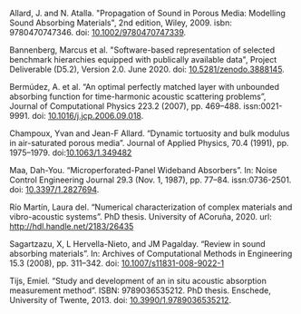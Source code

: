 Allard, J. and N. Atalla. "Propagation of Sound in Porous Media: Modelling 
Sound Absorbing Materials", 2nd edition, Wiley, 2009. isbn: 9780470747346. 
doi: [10.1002/9780470747339](https://doi.org//10.1002/9780470747339).

Bannenberg, Marcus et al. "Software-based representation of selected benchmark 
hierarchies equipped with publically available data", Project Deliverable 
(D5.2), Version 2.0. June 2020. doi: [10.5281/zenodo.3888145](https://doi.org/10.5281/zenodo.3888145).

Bermúdez, A. et al. “An optimal perfectly matched layer with unbounded
absorbing function for time-harmonic acoustic scattering problems”, Journal of 
Computational Physics 223.2 (2007), pp. 469–488. issn:0021-9991. doi: [10.1016/j.jcp.2006.09.018](https:doi.org/10.1016/j.jcp.2006.09.018).

Champoux, Yvan and Jean-F Allard. “Dynamic tortuosity and bulk modulus in air-saturated porous media”. 
Journal of Applied Physics, 70.4 (1991), pp. 1975–1979. doi:[10.1063/1.349482](https://doi.org/10.1063/1.349482)

Maa, Dah-You. “Microperforated-Panel Wideband Absorbers”. In: Noise Control Engineering Journal 29.3 
(Nov. 1, 1987), pp. 77–84. issn:0736-2501. doi: [10.3397/1.2827694](https://doi.org/10.3397/1.2827694).

Rı́o Martı́n, Laura del. “Numerical characterization of complex materials and vibro-acoustic systems”. 
PhD thesis. University of ACoruña, 2020. url: http://hdl.handle.net/2183/26435

Sagartzazu, X, L Hervella-Nieto, and JM Pagalday. “Review in sound absorbing materials”. 
In: Archives of Computational Methods in Engineering 15.3 (2008), pp. 311–342. doi: [10.1007/s11831-008-9022-1](https://doi.org/10.1007/s11831-008-9022-1)

Tijs, Emiel. “Study and development of an in situ acoustic absorption measurement method”. 
ISBN: 9789036535212. PhD thesis. Enschede, University of Twente, 2013. doi: [10.3990/1.9789036535212](https://doi.org/10.3990/1.9789036535212).